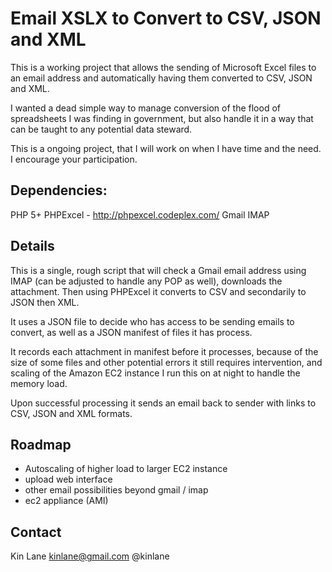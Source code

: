 Email XSLX to Convert to CSV, JSON and XML
==========================

This is a working project that allows the sending of Microsoft Excel files to an email address and automatically having them converted to CSV, JSON and XML.

I wanted a dead simple way to manage conversion of the flood of spreadsheets I was finding in government, but also handle it in a way that can be taught to any potential data steward.

This is a ongoing project, that I will work on when I have time and the need. I encourage your participation.

## Dependencies:

PHP 5+
PHPExcel - http://phpexcel.codeplex.com/
Gmail
IMAP

## Details

This is a single, rough script that will check a Gmail email address using IMAP (can be adjusted to handle any POP as well), downloads the attachment. Then using PHPExcel it converts to CSV and secondarily to JSON then XML.  

It uses a JSON file to decide who has access to be sending emails to convert, as well as a JSON manifest of files it has process.

It records each attachment in manifest before it processes, because of the size of some files and other potential errors it still requires intervention, and scaling of the Amazon EC2 instance I run this on at night to handle the memory load.

Upon successful processing it sends an email back to sender with links to CSV, JSON and XML formats.

## Roadmap

* Autoscaling of higher load to larger EC2 instance
* upload web interface
* other email possibilities beyond gmail / imap
* ec2 appliance (AMI)

## Contact

Kin Lane
kinlane@gmail.com
@kinlane

